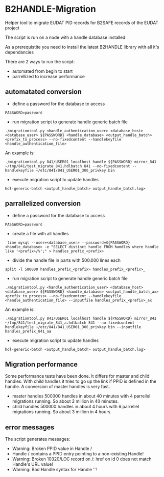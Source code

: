 # B2HANDLE-Migration
Helper tool to migrate EUDAT PID records for B2SAFE records of the EUDAT project

The script is run on a node with a handle database installed

As a prerequistite you need to install the latest B2HANDLE library with all it's dependancies

There are 2 ways to run the script:
* automated from begin to start
* parrellized to increase performance

## automatated conversion

* define a password for the database to access
```
PASSWORD=password
```
* run migration script to generate handle generic batch file
```
./migrationtool.py <handle_authentication_user> <database_host> <database_user> ${PASSWORD} <handle_database> <output_handle_batch> <prefix_to_process> --no-fixedcontent --handlekeyfile <handle_authentication_file>
```
An example is:
```
./migrationtool.py 841/USER01 localhost handle ${PASSWORD} mirror_841 ~/tmp/841/test_migrate_841.hdlbatch 841 --no-fixedcontent --handlekeyfile ~/etc/841/841_USER01_300_privkey.bin
```
* execute migration script to update handles
```
hdl-generic-batch <output_handle_batch> output_handle_batch.log>
```

## parrallelized conversion

* define a password for the database to access
```
PASSWORD=password
```
* create a file with all handles
```
 time mysql --user=<database_user> --password=${PASSWORD} <handle_database> -e "SELECT distinct handle FROM handles where handle like '<prefix>/%';" > handles_prefix_<prefix>
```
* divide the handle file in parts with 500.000 lines each
```
split -l 500000 handles_prefix_<prefix> handles_prefix_<prefix>_
```
* run migration script to generate handle generic batch file
```
./migrationtool.py <handle_authentication_user> <database_host> <database_user> ${PASSWORD} <handle_database> <output_handle_batch_ax> <prefix_to_process> --no-fixedcontent --handlekeyfile <handle_authentication_file> --inputfile handles_prefix_<prefix>_ax
```
An example is:
```
./migrationtool.py 841/USER01 localhost handle ${PASSWORD} mirror_841 ~/tmp/841/test_migrate_841_a.hdlbatch 841 --no-fixedcontent --handlekeyfile ~/etc/841/841_USER01_300_privkey.bin --inputfile handles_prefix_841_aa
```
* execute migration script to update handles
```
hdl-generic-batch <output_handle_batch> output_handle_batch.log>
```

## Migration performance
Some performance tests have been done. It differs for master and child handles. With child handles it tries to go up the link if PPID is defined in the handle. A conversion of master handles is very fast.
* master handles
500000 handles in about 40 minutes with 4 parrellel migrations running. So about 2 million in 40 minutes.
* child handles
500000 handles in about 4 hours with 6 parrellel migrations running. So about 3 million in 4 hours.


## error messages
The script generates messages:
* Warning: Broken PPID value in Handle <prefix>/<suffix>
* Handle <prefix>/<suffix> contains a PPID entry pointing to a non-existing Handle!
* Warning: Broken 10320/LOC record on <prefix>/<suffix>: href on id 0 does not match Handle's URL value!
* Warning: Bad Handle syntax for Handle '<handle>'!




